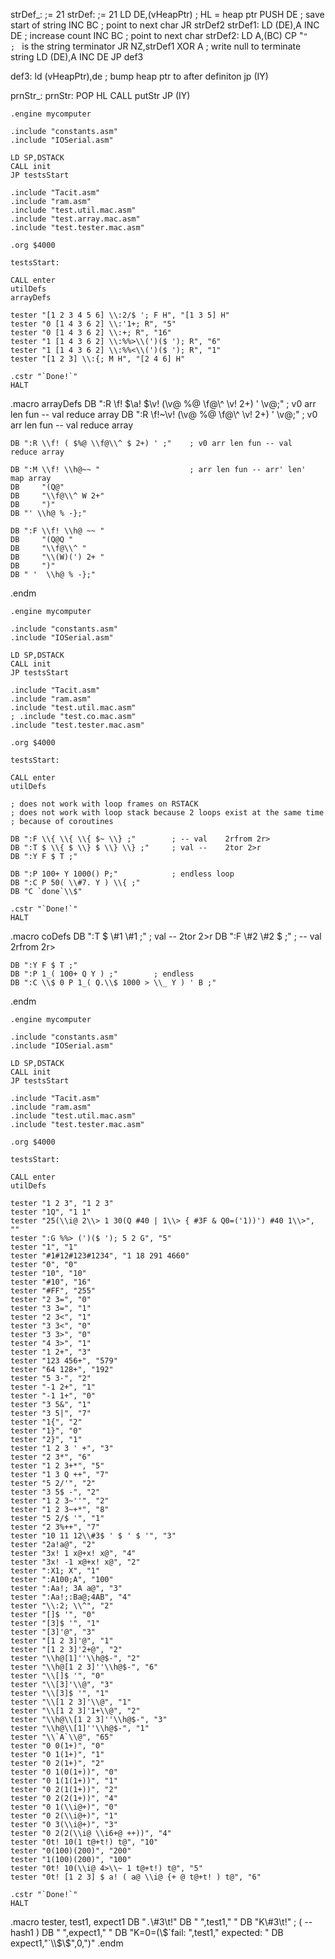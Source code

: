 strDef\_: ;= 21
strDef: ;= 21
LD DE,(vHeapPtr) ; HL = heap ptr
PUSH DE ; save start of string
INC BC ; point to next char
JR strDef2
strDef1:
LD (DE),A
INC DE ; increase count
INC BC ; point to next char
strDef2:
LD A,(BC)
CP "`"                  ; ` is the string terminator
JR NZ,strDef1
XOR A ; write null to terminate string
LD (DE),A
INC DE
JP def3

def3:
ld (vHeapPtr),de ; bump heap ptr to after definiton
jp (IY)

prnStr\_:
prnStr:
POP HL
CALL putStr
JP (IY)

    .engine mycomputer

    .include "constants.asm"
    .include "IOSerial.asm"

    LD SP,DSTACK
    CALL init
    JP testsStart

    .include "Tacit.asm"
    .include "ram.asm"
    .include "test.util.mac.asm"
    .include "test.array.mac.asm"
    .include "test.tester.mac.asm"

    .org $4000

    testsStart:

    CALL enter
    utilDefs
    arrayDefs

    tester "[1 2 3 4 5 6] \\:2/$ '; F H", "[1 3 5] H"
    tester "0 [1 4 3 6 2] \\:'1+; R", "5"
    tester "0 [1 4 3 6 2] \\:+; R", "16"
    tester "1 [1 4 3 6 2] \\:%%>\\(')($ '); R", "6"
    tester "1 [1 4 3 6 2] \\:%%<\\(')($ '); R", "1"
    tester "[1 2 3] \\:{; M H", "[2 4 6] H"

    .cstr "`Done!`"
    HALT

.macro arrayDefs
DB ":R \\f! $\\a! $\\v! (\\v@ %@ \\f@\\^ \\v! 2+) ' \\v@;" ; v0 arr len fun -- val reduce array
DB ":R \\f!~\\v! (\\v@ %@ \\f@\\^ \\v! 2+) ' \\v@;" ; v0 arr len fun -- val reduce array

    DB ":R \\f! ( $%@ \\f@\\^ $ 2+) ' ;"    ; v0 arr len fun -- val     reduce array

    DB ":M \\f! \\h@~~ "                    ; arr len fun -- arr' len'  map array
    DB     "(Q@"
    DB     "\\f@\\^ W 2+"
    DB     ")"
    DB "' \\h@ % -};"

    DB ":F \\f! \\h@ ~~ "
    DB     "(Q@Q "
    DB     "\\f@\\^ "
    DB     "\\(W)(') 2+ "
    DB     ")"
    DB " '  \\h@ % -};"

.endm

    .engine mycomputer

    .include "constants.asm"
    .include "IOSerial.asm"

    LD SP,DSTACK
    CALL init
    JP testsStart

    .include "Tacit.asm"
    .include "ram.asm"
    .include "test.util.mac.asm"
    ; .include "test.co.mac.asm"
    .include "test.tester.mac.asm"

    .org $4000

    testsStart:

    CALL enter
    utilDefs

    ; does not work with loop frames on RSTACK
    ; does not work with loop stack because 2 loops exist at the same time
    ; because of coroutines

    DB ":F \\{ \\{ \\{ $~ \\} ;"        ; -- val    2rfrom 2r>
    DB ":T $ \\{ $ \\} $ \\} \\} ;"     ; val --    2tor 2>r
    DB ":Y F $ T ;"

    DB ":P 100+ Y 1000() P;"            ; endless loop
    DB ":C P 50( \\#7. Y ) \\{ ;"
    DB "C `done`\\$"

    .cstr "`Done!`"
    HALT

.macro coDefs
DB ":T $ \\#1 \\#1 ;" ; val -- 2tor 2>r
DB ":F \\#2 \\#2 $ ;" ; -- val 2rfrom 2r>

    DB ":Y F $ T ;"
    DB ":P 1_( 100+ Q Y ) ;"        ; endless
    DB ":C \\$ 0 P 1_( Q.\\$ 1000 > \\_ Y ) ' B ;"

.endm

    .engine mycomputer

    .include "constants.asm"
    .include "IOSerial.asm"

    LD SP,DSTACK
    CALL init
    JP testsStart

    .include "Tacit.asm"
    .include "ram.asm"
    .include "test.util.mac.asm"
    .include "test.tester.mac.asm"

    .org $4000

    testsStart:

    CALL enter
    utilDefs

    tester "1 2 3", "1 2 3"
    tester "1Q", "1 1"
    tester "25(\\i@ 2\\> 1 30(Q #40 | 1\\> { #3F & Q0=('1))') #40 1\\>", ""
    tester ":G %%> (')($ '); 5 2 G", "5"
    tester "1", "1"
    tester "#1#12#123#1234", "1 18 291 4660"
    tester "0", "0"
    tester "10", "10"
    tester "#10", "16"
    tester "#FF", "255"
    tester "2 3=", "0"
    tester "3 3=", "1"
    tester "2 3<", "1"
    tester "3 3<", "0"
    tester "3 3>", "0"
    tester "4 3>", "1"
    tester "1 2+", "3"
    tester "123 456+", "579"
    tester "64 128+", "192"
    tester "5 3-", "2"
    tester "-1 2+", "1"
    tester "-1 1+", "0"
    tester "3 5&", "1"
    tester "3 5|", "7"
    tester "1{", "2"
    tester "1}", "0"
    tester "2}", "1"
    tester "1 2 3 ' +", "3"
    tester "2 3*", "6"
    tester "1 2 3+*", "5"
    tester "1 3 Q ++", "7"
    tester "5 2/'", "2"
    tester "3 5$ -", "2"
    tester "1 2 3~''", "2"
    tester "1 2 3~+*", "8"
    tester "5 2/$ '", "1"
    tester "2 3%++", "7"
    tester "10 11 12\\#3$ ' $ ' $ '", "3"
    tester "2a!a@", "2"
    tester "3x! 1 x@+x! x@", "4"
    tester "3x! -1 x@+x! x@", "2"
    tester ":X1; X", "1"
    tester ":A100;A", "100"
    tester ":Aa!; 3A a@", "3"
    tester ":Aa!;:Ba@;4AB", "4"
    tester "\\:2; \\^", "2"
    tester "[]$ '", "0"
    tester "[3]$ '", "1"
    tester "[3]'@", "3"
    tester "[1 2 3]'@", "1"
    tester "[1 2 3]'2+@", "2"
    tester "\\h@[1]''\\h@$-", "2"
    tester "\\h@[1 2 3]''\\h@$-", "6"
    tester "\\[]$ '", "0"
    tester "\\[3]'\\@", "3"
    tester "\\[3]$ '", "1"
    tester "\\[1 2 3]'\\@", "1"
    tester "\\[1 2 3]'1+\\@", "2"
    tester "\\h@\\[1 2 3]''\\h@$-", "3"
    tester "\\h@\\[1]''\\h@$-", "1"
    tester "\\`A`\\@", "65"
    tester "0 0(1+)", "0"
    tester "0 1(1+)", "1"
    tester "0 2(1+)", "2"
    tester "0 1(0(1+))", "0"
    tester "0 1(1(1+))", "1"
    tester "0 2(1(1+))", "2"
    tester "0 2(2(1+))", "4"
    tester "0 1(\\i@+)", "0"
    tester "0 2(\\i@+)", "1"
    tester "0 3(\\i@+)", "3"
    tester "0 2(2(\\i@ \\i6+@ ++))", "4"
    tester "0t! 10(1 t@+t!) t@", "10"
    tester "0(100)(200)", "200"
    tester "1(100)(200)", "100"
    tester "0t! 10(\\i@ 4>\\~ 1 t@+t!) t@", "5"
    tester "0t! [1 2 3] $ a! ( a@ \\i@ {+ @ t@+t! ) t@", "6"

    .cstr "`Done!`"
    HALT

.macro tester, test1, expect1
DB "`.`\\#3\\t!"
DB " ",test1," "
DB "K\\#3\\t!" ; ( -- hash1 )
DB " ",expect1," "
DB "K=0=(\\$`fail: ",test1," expected: "
    DB expect1,"`\\$\\$",0,")"
.endm
